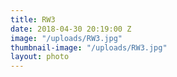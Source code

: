 ```yaml
---
title: RW3
date: 2018-04-30 20:19:00 Z
image: "/uploads/RW3.jpg"
thumbnail-image: "/uploads/RW3.jpg"
layout: photo
---
```


